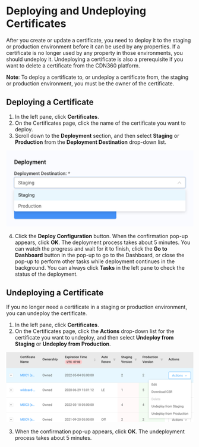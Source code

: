 # Deploying and Undeploying Certificates

After you create or update a certificate, you need to deploy it to the staging or production environment before it can be used by any properties. If a certificate is no longer used by any property in those environments, you should undeploy it. Undeploying a certificate is also a prerequisite if you want to delete a certificate from the CDN360 platform.

**Note**: To deploy a certificate to, or undeploy a certificate from, the staging or production environment, you must be the owner of the certificate.

## Deploying a Certificate

1. In the left pane, click **Certificates**. 
2. On the Certificates page, click the name of the certificate you want to deploy.
3. Scroll down to the **Deployment** section, and then select **Staging** or **Production** from the **Deployment Destination** drop-down list.
<p align="center"><img src="/docs/resources/images/certificates/certificate-deployment-options.png" alt="Deployment Options" width="575"></p>

4. Click the **Deploy Configuration** button. When the confirmation pop-up appears, click **OK**. The deployment process takes about 5 minutes. You can watch the progress and wait for it to finish, click the **Go to Dashboard** button in the pop-up to go to the Dashboard, or close the pop-up to perform other tasks while deployment continues in the background. You can always click **Tasks** in the left pane to check the status of the deployment.

## Undeploying a Certificate

If you no longer need a certificate in a staging or production environment, you can undeploy the certificate.

1. In the left pane, click **Certificates**.
2. On the Certificates page, click the **Actions** drop-down list for the certificate you want to undeploy, and then select **Undeploy from Staging** or **Undeploy from Production**.
<p align="center"><img src="/docs/resources/images/certificates/certificate-actions.png" alt="Certificate Actions" width="900"></p>

3. When the confirmation pop-up appears, click <strong>OK</strong>. The undeployment process takes about 5 minutes.
